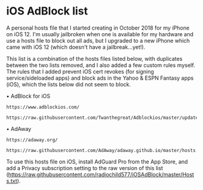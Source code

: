 # iOS AdBlock list

A personal hosts file that I started creating in October 2018 for my iPhone on iOS 12. I'm usually jailbroken when one is available for my hardware and use a hosts file to block out all ads, but I upgraded to a new iPhone which came with iOS 12 (which doesn't have a jailbreak...yet!). 


This list is a combination of the hosts files listed below, with duplicates between the two lists removed, and I also added a few custom rules myself. The rules that I added prevent iOS cert revokes (for signing service/sideloaded apps) and block ads in the Yahoo & ESPN Fantasy apps (iOS), which the lists below did not seem to block.


  • AdBlock for iOS
  
    https://www.adblockios.com/
    
    https://raw.githubusercontent.com/Twanthegreat/Adblockios/master/updatedAdBlockRulesv4.1.txt
  
  
  • AdAway
  
    https://adaway.org/
    
    https://raw.githubusercontent.com/AdAway/adaway.github.io/master/hosts.txt


To use this hosts file on iOS, install AdGuard Pro from the App Store, and add a Privacy subscription setting to the raw version of this list (https://raw.githubusercontent.com/radiochild577/iOSAdBlock/master/Hosts.txt).  
